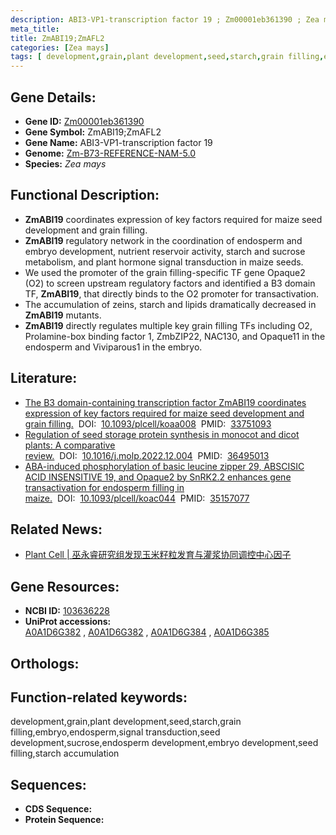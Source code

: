 ```yaml
---
description: ABI3-VP1-transcription factor 19 ; Zm00001eb361390 ; Zea mays
meta_title:
title: ZmABI19;ZmAFL2
categories: [Zea mays]
tags: [ development,grain,plant development,seed,starch,grain filling,embryo,endosperm,signal transduction,seed development,sucrose,endosperm development,embryo development,seed filling,starch accumulation ]
---
```


## Gene Details:
- **Gene ID:**	[Zm00001eb361390]()
- **Gene Symbol:** ZmABI19;ZmAFL2
- **Gene Name:** ABI3-VP1-transcription factor 19
- **Genome:** [Zm-B73-REFERENCE-NAM-5.0]()
- **Species:** *Zea mays*

## Functional Description:
   - **ZmABI19** coordinates expression of key factors required for maize seed development and grain filling.
   - **ZmABI19** regulatory network in the coordination of endosperm and embryo development, nutrient reservoir activity, starch and sucrose metabolism, and plant hormone signal transduction in maize seeds.
   - We used the promoter of the grain filling-specific TF gene Opaque2 (O2) to screen upstream regulatory factors and identified a B3 domain TF, **ZmABI19**, that directly binds to the O2 promoter for transactivation.
   - The accumulation of zeins, starch and lipids dramatically decreased in **ZmABI19** mutants.
   - **ZmABI19** directly regulates multiple key grain filling TFs including O2, Prolamine-box binding factor 1, ZmbZIP22, NAC130, and Opaque11 in the endosperm and Viviparous1 in the embryo.

## Literature:
   - [The B3 domain-containing transcription factor ZmABI19 coordinates expression of key factors required for maize seed development and grain filling.]( https://academic.oup.com/plcell/article/33/1/104/5998674?login=true)&nbsp;&nbsp;DOI:&nbsp;&nbsp;[10.1093/plcell/koaa008](https://academic.oup.com/plcell/article/33/1/104/5998674?login=true)&nbsp;&nbsp;PMID:&nbsp;&nbsp;[33751093](https://pubmed.ncbi.nlm.nih.gov/33751093/)
   - [Regulation of seed storage protein synthesis in monocot and dicot plants: A comparative review.]( https://www.cell.com/molecular-plant/fulltext/S1674-2052(22)00439-7?_returnURL=https%3A%2F%2Flinkinghub.elsevier.com%2Fretrieve%2Fpii%2FS1674205222004397%3Fshowall%3Dtrue)&nbsp;&nbsp;DOI:&nbsp;&nbsp;[10.1016/j.molp.2022.12.004](https://www.cell.com/molecular-plant/fulltext/S1674-2052(22)00439-7?_returnURL=https%3A%2F%2Flinkinghub.elsevier.com%2Fretrieve%2Fpii%2FS1674205222004397%3Fshowall%3Dtrue)&nbsp;&nbsp;PMID:&nbsp;&nbsp;[36495013](https://pubmed.ncbi.nlm.nih.gov/36495013/)
   - [ABA-induced phosphorylation of basic leucine zipper 29, ABSCISIC ACID INSENSITIVE 19, and Opaque2 by SnRK2.2 enhances gene transactivation for endosperm filling in maize.]( https://academic.oup.com/plcell/article/34/5/1933/6528333)&nbsp;&nbsp;DOI:&nbsp;&nbsp;[10.1093/plcell/koac044](https://academic.oup.com/plcell/article/34/5/1933/6528333)&nbsp;&nbsp;PMID:&nbsp;&nbsp;[35157077](https://pubmed.ncbi.nlm.nih.gov/35157077/)

## Related News:
   - [Plant Cell | 巫永睿研究组发现玉米籽粒发育与灌浆协同调控中心因子](https://mp.weixin.qq.com/s?__biz=Mzg3MDEwNDEyMg==&mid=2247500597&idx=2&sn=9ab1e8420e854dcb77eab9eb3d018ae9&chksm=ce906e60f9e7e776fecedd24879247f09d375475409475bc1e9e57296acd85a3bcb0b182b5b0&scene=27#wechat_redirect)

## Gene Resources:
- **NCBI ID:** [103636228](https://www.ncbi.nlm.nih.gov/gene/?term=103636228)
- **UniProt accessions:** [A0A1D6G382](https://www.uniprot.org/uniprotkb/A0A1D6G382/entry)&nbsp;,&nbsp;[A0A1D6G382](https://www.uniprot.org/uniprotkb/A0A1D6G382/entry)&nbsp;,&nbsp;[A0A1D6G384](https://www.uniprot.org/uniprotkb/A0A1D6G384/entry)&nbsp;,&nbsp;[A0A1D6G385](https://www.uniprot.org/uniprotkb/A0A1D6G385/entry)

## Orthologs:

## Function-related keywords:
development,grain,plant development,seed,starch,grain filling,embryo,endosperm,signal transduction,seed development,sucrose,endosperm development,embryo development,seed filling,starch accumulation

## Sequences:
- **CDS Sequence:**
- **Protein Sequence:**
